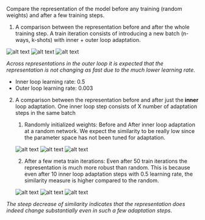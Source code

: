 Compare the representation of the model before any training (random weights) and after a few training steps.

1. A comparison between the representation before and after the whole training step. A train iteration consists of introducing a new batch (n-ways, k-shots) with inner + outer loop adaptation. 

![alt text](https://github.com/Kostis-S-Z/exploring_meta/blob/master/results/rep_similarity_check/CCA_evolution_outer.png "CCA Similarity")
![alt text](https://github.com/Kostis-S-Z/exploring_meta/blob/master/results/rep_similarity_check/Linear_CKA_evolution_outer.png "Linear CKA Similarity")
![alt text](https://github.com/Kostis-S-Z/exploring_meta/blob/master/results/rep_similarity_check/Kernel_CKA_evolution_outer.png "Kernel CKA Similarity")

_Across representations in the outer loop it is expected that the representation is not changing as fast due to the much lower learning rate._

- Inner loop learning rate: 0.5
- Outer loop learning rate: 0.003

2. A comparison between the representation before and after just the **inner** loop adaptation. One inner loop step consists of X number of adaptation steps in the same batch

    1. Randomly initialized weights: Before and After inner loop adaptation at a random network. We expect the similarity to be really low since the parameter space has not been tuned for adaptation. 

    ![alt text](https://github.com/Kostis-S-Z/exploring_meta/blob/master/results/rep_similarity_check/inner_CCA_evolution_random.png "CCA Similarity")
    ![alt text](https://github.com/Kostis-S-Z/exploring_meta/blob/master/results/rep_similarity_check/inner_Linear_CKA_evolution_random.png "Linear CKA Similarity")
    ![alt text](https://github.com/Kostis-S-Z/exploring_meta/blob/master/results/rep_similarity_check/inner_Kernel_CKA_evolution_random.png "Kernel CKA Similarity")
    
    2. After a few meta train iterations: Even after 50 train iterations the representation is much more robust than random. This is because even after 10 inner loop adaptation steps with 0.5 learning rate, the similarity measure is higher compared to the random.

    ![alt text](https://github.com/Kostis-S-Z/exploring_meta/blob/master/results/rep_similarity_check/inner_CCA_evolution_pretrained.png "CCA Similarity")
    ![alt text](https://github.com/Kostis-S-Z/exploring_meta/blob/master/results/rep_similarity_check/inner_Linear_CKA_evolution_pretrained.png "Linear CKA Similarity")
    ![alt text](https://github.com/Kostis-S-Z/exploring_meta/blob/master/results/rep_similarity_check/inner_Kernel_CKA_evolution_pretrained.png "Kernel CKA Similarity")


_The steep decrease of similarity indicates that the representation does indeed change substantially even in such a few adaptation steps._